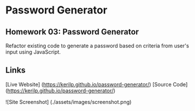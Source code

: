 # Password Generator

## Homework 03: Password Generator

Refactor existing code to generate a password based on criteria 
from user's input using JavaScript.

## Links

[Live Website] (https://kerilp.github.io/password-generator/)
[Source Code] (https://kerilp.github.io/password-generator/)

![Site Screenshot] (./assets/images/screenshot.png)